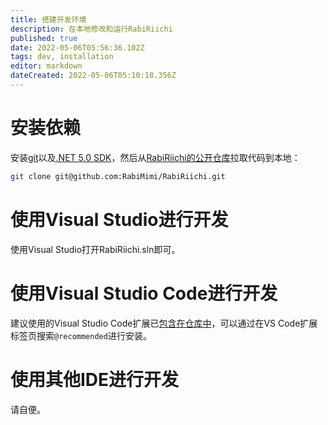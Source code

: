 ```yaml
---
title: 搭建开发环境
description: 在本地修改和运行RabiRiichi
published: true
date: 2022-05-06T05:56:36.102Z
tags: dev, installation
editor: markdown
dateCreated: 2022-05-06T05:10:18.356Z
---
```


# 安装依赖

安装[git](https://git-scm.com/)以及[.NET 5.0 SDK](https://dotnet.microsoft.com/en-us/download/dotnet/5.0)，然后从[RabiRiichi的公开仓库](https://github.com/RabiMimi/RabiRiichi)拉取代码到本地：
```sh
git clone git@github.com:RabiMimi/RabiRiichi.git
```

# 使用Visual Studio进行开发

使用Visual Studio打开RabiRiichi.sln即可。

# 使用Visual Studio Code进行开发

建议使用的Visual Studio Code扩展已[包含在仓库中](https://github.com/RabiMimi/RabiRiichi/blob/develop/.vscode/extensions.json)，可以通过在VS Code扩展标签页搜索`@recommended`进行安装。

# 使用其他IDE进行开发

请自便。